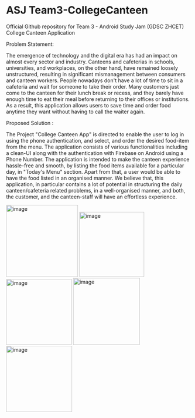 # ASJ Team3-CollegeCanteen
Official Github repository for Team 3 - Android Study Jam (GDSC ZHCET) 
College Canteen Application

Problem Statement:

The emergence of technology and the digital era has had an impact on almost every sector and industry. Canteens and cafeterias in schools, universities, and workplaces, on the other hand, have remained loosely unstructured, resulting in significant mismanagement between consumers and canteen workers. 
	People nowadays don't have a lot of time to sit in a cafeteria and wait for someone to take their order. Many customers just come to the canteen for their lunch break or recess, and they barely have enough time to eat their meal before returning to their offices or institutions. As a result, this application allows users to save time and order food anytime they want without having to call the waiter again.


Proposed Solution :

The Project "College Canteen App" is directed to enable the user to log in using the phone authentication, and select, and order the desired food-item from the menu. The application consists of various functionalities including a clean-UI along with the authentication with Firebase on Android using a Phone Number. The application is intended to make the canteen experience hassle-free and smooth, by listing the food items available for a particular day, in "Today's Menu" section. Apart from that, a user would be able to have the food listed in an organised manner.
We believe that, this application, in particular contains a lot of potential in structuring the daily canteen/cafeteria related problems, in a well-organised manner, and both, the customer, and the canteen-staff will have an effortless experience. 

<img width="196" alt="image" src="https://user-images.githubusercontent.com/96831851/148664976-78080b2b-1e64-48ce-96a9-1feb3ce257d0.png">
<img width="177" alt="image" src="https://user-images.githubusercontent.com/96831851/148665014-0aca9ad5-8fc8-45ef-a695-853878ad43ff.png">
<img width="179" alt="image" src="https://user-images.githubusercontent.com/96831851/148665050-1559eb77-e0d9-466c-8c19-6057a4864412.png">
<img width="182" alt="image" src="https://user-images.githubusercontent.com/96831851/148665095-dd148932-2485-4a3d-8cbc-74cf86f98fed.png">
<img width="180" alt="image" src="https://user-images.githubusercontent.com/96831851/148665105-413fef51-c227-4cc7-93b9-f879fa18eadf.png">


